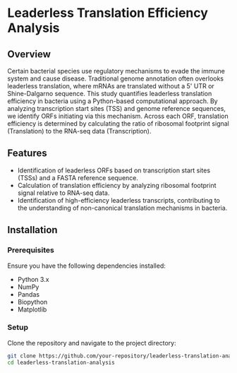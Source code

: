 # Leaderless Translation Efficiency Analysis

## Overview
Certain bacterial species use regulatory mechanisms to evade the immune system and cause disease. Traditional genome annotation often overlooks leaderless translation, where mRNAs are translated without a 5' UTR or Shine-Dalgarno sequence. This study quantifies leaderless translation efficiency in bacteria using a Python-based computational approach. By analyzing transcription start sites (TSS) and genome reference sequences, we identify ORFs initiating via this mechanism. Across each ORF, translation efficiency is determined by calculating the ratio of ribosomal footprint signal (Translation) to the RNA-seq data (Transcription).

## Features
- Identification of leaderless ORFs based on transcription start sites (TSSs) and a FASTA reference sequence.
- Calculation of translation efficiency by analyzing ribosomal footprint signal relative to RNA-seq data.
- Identification of high-efficiency leaderless transcripts, contributing to the understanding of non-canonical translation mechanisms in bacteria.

## Installation
### Prerequisites
Ensure you have the following dependencies installed:
- Python 3.x
- NumPy
- Pandas
- Biopython
- Matplotlib

### Setup
Clone the repository and navigate to the project directory:
```bash
git clone https://github.com/your-repository/leaderless-translation-analysis.git
cd leaderless-translation-analysis
